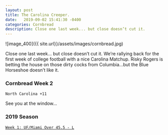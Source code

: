 ```yaml
---
layout: post
title: The Carolina Creeper.
date:   2019-09-02 15:41:30 -0400
categories: Cornbread
description: Close one last week... but close doesn’t cut it.
---
```


![image_400]({{ site.url}}/assets/images/cornbread.jpg)

Close one last week... but close doesn’t cut it. We’re rallying back for the first week of college football with a nice Carolina Matchup. Risky Rogers is betting the house on those dirty cocks from Columbia...but the Blue Horseshoe doesn’t like it.

### Cornbread Week 2

`North Carolina +11`

See you at the window...

### 2019 Season

[`Week 1: UF/Miami Over 45.5 - L`](/cornbread-potw-week1)
